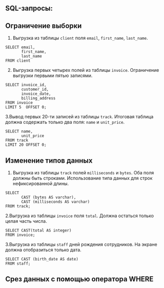 ## SQL-запросы:
## Ограничение выборки
1. Выгрузка из таблицы `client` поля `email`, `first_name`, `last_name`.

```
SELECT email,
       first_name,
       last_name
FROM client
```

2. Выгрузка первых четырех полей из таблицы `invoice`. Ограничение выгрузки первыми пятью записями.

```
SELECT invoice_id,
       customer_id,
       invoice_date,
       billing_address
FROM invoice
LIMIT 5  OFFSET 0;
```
3.Вывод первых 20-ти записей из таблицы `track`. Итоговая таблица должна содержать только два поля: `name` и `unit_price`.

```
SELECT name,
       unit_price
FROM track
LIMIT 20 OFFSET 0;

```

## Изменение типов данных
1. Выгрузка из таблицы `track` полей `milliseconds` и `bytes`. Оба поля должны быть строками. Использование типа данных для строк нефиксированной длины.

```
SELECT
       CAST (bytes AS varchar),
       CAST (milliseconds AS varchar)
FROM track;

```

2.Выгрузка из таблицы `invoice` поля `total`. Должна остаться только целая часть числа.

```
SELECT CAST(total AS integer)
FROM invoice;

```

3.Выгрузка из таблицы `staff` дней рождения сотрудников. На экране должна отобразиться только дата.

```
SELECT CAST (birth_date AS date)
FROM staff;

```

## Срез данных с помощью оператора WHERE
